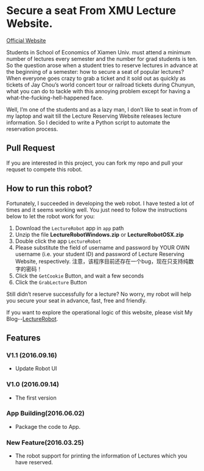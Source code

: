 # Secure a seat From XMU Lecture Website.

[Official Website](http://event.wisesoe.com/)

Students in School of Economics of Xiamen Univ. must attend a minimum number of lectures every semester and the number for grad students is ten. So the question arose when a student tries to reserve lectures in advance at the beginning of a semester: how to secure a seat of popular lectures? When everyone goes crazy to grab a ticket and it sold out as quickly as tickets of Jay Chou’s world concert tour or railroad tickets during Chunyun, what you can do to tackle with this annoying problem except for having a what-the-fucking-hell-happened face.Well, I’m one of the students and as a lazy man, I don’t like to seat in from of my laptop and wait till the Lecture Reserving Website releases lecture information. So I decided to write a Python script to automate the reservation process.## Pull Request ##

If you are interested in this project, you can fork my repo and pull your requset to compete this robot.
## How to run this robot?

Fortunately, I succeeded in developing the web robot. I have tested a lot of times and it seems working well. You just need to follow the instructions below to let the robot work for you:1. Download the `LectureRobot` app in `app` path
2. Unzip the file **LectureRobotWindows.zip** or **LectureRobotOSX.zip**
3. Double click the app `LectureRobot`
4. Please substitute the field of username and password by YOUR OWN username (i.e. your student ID) and password of Lecture Reserving Website, respectively. 注意，该程序目前还存在一个bug，现在只支持纯数字的密码！ 
5. Click the `GetCookie` Button, and wait a few seconds
6. Click the `GrabLecture` ButtonStill didn’t reserve successfully for a lecture? No worry, my robot will help you secure your seat in advance, fast, free and friendly.
If you want to explore the operational logic of this website, please visit My Blog--[LectureRobot](http://fibears.top/2016/03/21/LectureRobot/).

## Features
### V1.1 (2016.09.16)
- Update Robot UI

### V1.0 (2016.09.14)
- The first version

### App Building(2016.06.02)
- Package the code to App.

### New Feature(2016.03.25)

- The robot support for printing the information of Lectures which you have reserved.